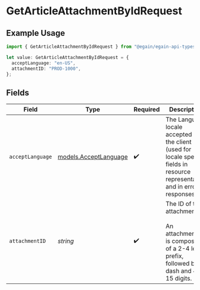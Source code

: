 # GetArticleAttachmentByIdRequest

## Example Usage

```typescript
import { GetArticleAttachmentByIdRequest } from "@egain/egain-api-typescript/models/operations";

let value: GetArticleAttachmentByIdRequest = {
  acceptLanguage: "en-US",
  attachmentID: "PROD-1000",
};
```

## Fields

| Field                                                                                                                           | Type                                                                                                                            | Required                                                                                                                        | Description                                                                                                                     | Example                                                                                                                         |
| ------------------------------------------------------------------------------------------------------------------------------- | ------------------------------------------------------------------------------------------------------------------------------- | ------------------------------------------------------------------------------------------------------------------------------- | ------------------------------------------------------------------------------------------------------------------------------- | ------------------------------------------------------------------------------------------------------------------------------- |
| `acceptLanguage`                                                                                                                | [models.AcceptLanguage](../../models/acceptlanguage.md)                                                                         | :heavy_check_mark:                                                                                                              | The Language locale accepted by the client (used for locale specific fields in resource representation and in error responses). | en-US                                                                                                                           |
| `attachmentID`                                                                                                                  | *string*                                                                                                                        | :heavy_check_mark:                                                                                                              | The ID of the attachment.<br><br>An attachment ID is composed of a 2-4 letter prefix, followed by a dash and 4-15 digits.       | PROD-1000                                                                                                                       |